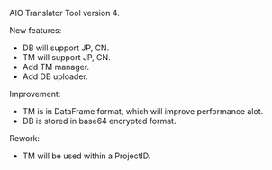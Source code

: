 AIO Translator Tool version 4.

New features:
+ DB will support JP, CN.
+ TM will support JP, CN.
+ Add TM manager.
+ Add DB uploader.

Improvement:
+ TM is in DataFrame format, which will improve performance alot.
+ DB is stored in base64 encrypted format.

Rework:
+ TM will be used within a ProjectID.

